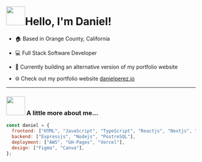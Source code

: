 <h1 align="left" id="macropower-title"><img src="https://media.giphy.com/media/xUA7b5PIAKwmSZiTxC/giphy.gif" width="50">Hello, I'm Daniel!</h1>

- :house: Based in Orange County, California
- :computer: Full Stack Software Developer
- :dart: Currently building an alternative version of my portfolio website

 - 🌐 Check out my portfolio website <a href="https://www.danielperez.io">danielperez.io</a>
---

### <img src="https://media.giphy.com/media/BmzqC8YEtarJK/giphy.gif" width="50"> A little more about me...






```JavaScript
const daniel = {
  frontend: ["HTML", "JavaScript", "TypeScript", "Reactjs", "Nextjs", "CSS", "Tailwind"],
  backend: ["Expressjs", "Nodejs", "PostreSQL"],
  deployment: ["AWS", "GH-Pages", "Vercel"],
  design: ["Figma", "Canva"],
};
```
